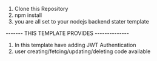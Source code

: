 
1. Clone this Repository
2. npm install
3. you are all set to your nodejs backend stater template


------- THIS TEMPLATE PROVIDES --------------
1. In this template have adding JWT Authentication
2. user creating/fetcing/updating/deleting code available
